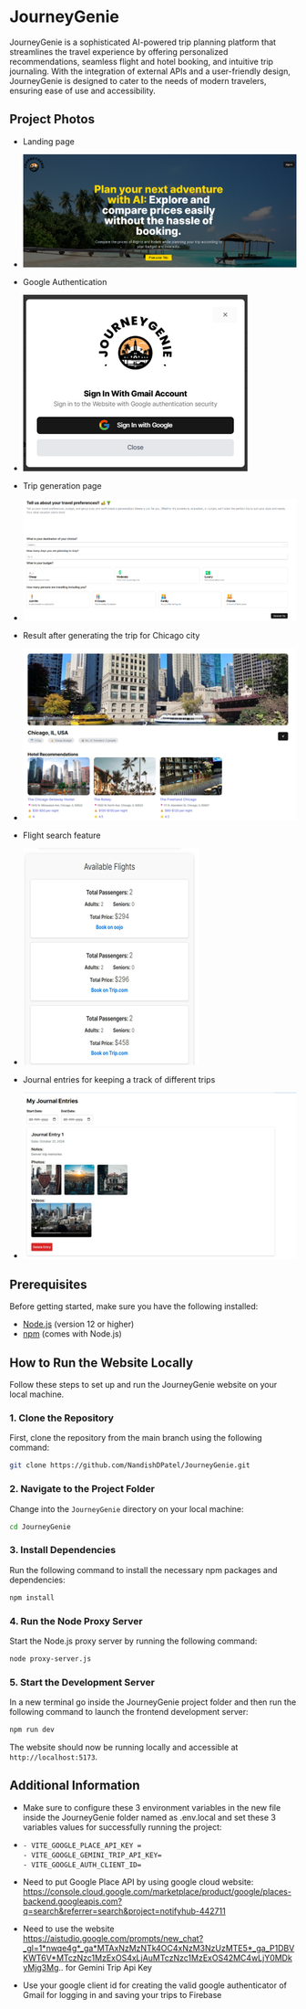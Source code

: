 # JourneyGenie

JourneyGenie is a sophisticated AI-powered trip planning platform that streamlines the travel experience by offering personalized recommendations, seamless flight and hotel booking, and intuitive trip journaling. With the integration of external APIs and a user-friendly design, JourneyGenie is designed to cater to the needs of modern travelers, ensuring ease of use and accessibility. 

## Project Photos
- Landing page
- ![Landing Page](src/assets/landing_page.png)

- Google Authentication
- ![Google Authentication](src/assets/google_auth.png)

- Trip generation page
- ![Trip Generation Page](src/assets/trip_generation_page.png)

- Result after generating the trip for Chicago city
- ![Trip Result](src/assets/trip_result.png)

- Flight search feature
- ![Flight Search Feature](src/assets/flight-search.png)

- Journal entries for keeping a track of different trips
- ![Journal Entries](src/assets/journal-entry.png)


## Prerequisites

Before getting started, make sure you have the following installed:

- [Node.js](https://nodejs.org/) (version 12 or higher)
- [npm](https://www.npmjs.com/) (comes with Node.js)

## How to Run the Website Locally

Follow these steps to set up and run the JourneyGenie website on your local machine.

### 1. Clone the Repository

First, clone the repository from the main branch using the following command:

```bash
git clone https://github.com/NandishDPatel/JourneyGenie.git
```

### 2. Navigate to the Project Folder

Change into the `JourneyGenie` directory on your local machine:

```bash
cd JourneyGenie
```

### 3. Install Dependencies

Run the following command to install the necessary npm packages and dependencies:

```bash
npm install
```

### 4. Run the Node Proxy Server

Start the Node.js proxy server by running the following command:

```bash
node proxy-server.js
```

### 5. Start the Development Server

In a new terminal go inside the JourneyGenie project folder and then run the following command to launch the frontend development server:

```bash
npm run dev
```

The website should now be running locally and accessible at `http://localhost:5173`.

## Additional Information

- Make sure to configure these 3 environment variables in the new file inside the JourneyGenie folder named as .env.local and set these 3 variables values for successfully running the project:
- 
  ```bash
  - VITE_GOOGLE_PLACE_API_KEY = 
  - VITE_GOOGLE_GEMINI_TRIP_API_KEY=
  - VITE_GOOGLE_AUTH_CLIENT_ID=
  ```
  
- Need to put Google Place API by using google cloud website: https://console.cloud.google.com/marketplace/product/google/places-backend.googleapis.com?q=search&referrer=search&project=notifyhub-442711

- Need to use the website https://aistudio.google.com/prompts/new_chat?_gl=1*nwqe4g*_ga*MTAxNzMzNTk4OC4xNzM3NzUzMTE5*_ga_P1DBVKWT6V*MTczNzc1MzExOS4xLjAuMTczNzc1MzExOS42MC4wLjY0MDkyMjg3Mg.. for Gemini Trip Api Key

- Use your google client id for creating the valid google authenticator of Gmail for logging in and saving your trips to Firebase
